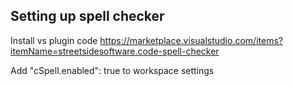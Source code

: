 ## Setting up spell checker
Install vs plugin code
https://marketplace.visualstudio.com/items?itemName=streetsidesoftware.code-spell-checker

Add "cSpell.enabled": true to workspace settings